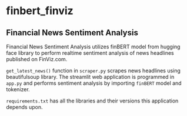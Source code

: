 # finbert_finviz

## Financial News Sentiment Analysis 

Financial News Sentiment Analysis utilizes finBERT model from hugging face library to perform realtime sentiment analysis of news headlines published on FinViz.com.

`get_latest_news()` function in `scraper.py` scrapes news headlines using beautifulsoup library. The streamlit web application is programmed in `app.py` and performs sentiment analysis by importing `finBERT` model and tokenizer.

`requirements.txt` has all the libraries and their versions this application depends upon.
